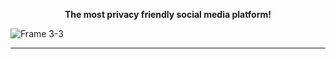 <p align="center" >
<strong>The most privacy friendly social media platform!</strong>
</p>


![Frame 3-3](https://github.com/Gluo-Platform/.github/assets/73933669/ae793792-a355-47d7-a967-4f438153f157)


---------------------



<!--

**Here are some ideas to get you started:**

🙋‍♀️ A short introduction - what is your organization all about?
🌈 Contribution guidelines - how can the community get involved?
👩‍💻 Useful resources - where can the community find your docs? Is there anything else the community should know?
🍿 Fun facts - what does your team eat for breakfast?
🧙 Remember, you can do mighty things with the power of [Markdown](https://docs.github.com/github/writing-on-github/getting-started-with-writing-and-formatting-on-github/basic-writing-and-formatting-syntax)
-->
